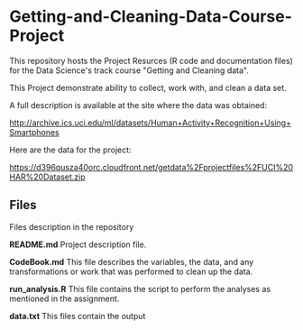 # Getting-and-Cleaning-Data-Course-Project

This repository hosts the Project Resurces (R code and documentation files) for the Data Science's track course "Getting and Cleaning data".

This Project demonstrate ability to collect, work with, and clean a data set.

A full description is available at the site where the data was obtained: 

http://archive.ics.uci.edu/ml/datasets/Human+Activity+Recognition+Using+Smartphones 

Here are the data for the project: 

https://d396qusza40orc.cloudfront.net/getdata%2Fprojectfiles%2FUCI%20HAR%20Dataset.zip 

## Files

Files description in the repository

**README.md**  Project description file.

**CodeBook.md** This file describes the variables, the data, and any transformations or work that was performed to clean up the data.

**run_analysis.R** This file contains the script to perform the analyses as mentioned in the assignment.

**data.txt** This files contain the output

